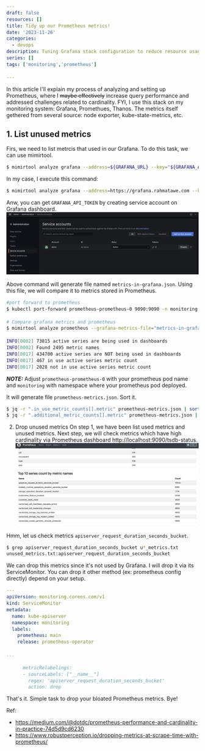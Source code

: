 ```yaml
---
draft: false
resources: []
title: Tidy up our Prometheus metrics!
date: '2023-11-26'
categories:
  - devops
description: Tuning Grafana stack configuration to reduce resource usage and lower cardinality
series: []
tags: ['monitoring','prometheus']

---
```

In this article I'll explain my process of analyzing and setting up Prometheus, where I ~~maybe effectively~~ increase query performance and addressed challenges related to cardinality. FYI, I use this stack on my monitoring system: Grafana, Promethues, Thanos. The metrics itself gethered from several source: node exporter, kube-state-metrics, etc.

## 1. List unused metrics
Firs, we need to list metrcis that used in our Grafana. To do this task, we can use mimirtool.
```bash
$ mimirtool analyze grafana --address=${GRAFANA_URL} --key="${GRAFANA_API_TOKEN}"
```
In my case, I execute this command:
```bash
$ mimirtool analyze grafana --address=https://grafana.rahmatawe.com --key="glsa_jLKvTx6RLkGXXXX6XKS6DXlrulepsy_xxxxx"
```
Anw, you can get `GRAFANA_API_TOKEN` by creating service account on Grafana dashboard.
![image](imgs/grafana-service-account.png)

Above command will generate file named `metrics-in-grafana.json`. Using this file, we will compare it to metrics stored in Prometheus.
```bash
#port forward to prometheus
$ kubectl port-forward prometheus-prometheus-0 9090:9090 -n monitoring

# Compare grafana metrics and prometheus
$ mimirtool analyze prometheus --grafana-metrics-file="metrics-in-grafana.json" --address=http://localhost:9090

INFO[0002] 73815 active series are being used in dashboards
INFO[0002] Found 2495 metric names
INFO[0017] 434700 active series are NOT being used in dashboards
INFO[0017] 467 in use active series metric count
INFO[0017] 2028 not in use active series metric count
```
**_NOTE:_**  Adjust `prometheus-prometheus-0` with your prometheus pod name and `monitoring` with namespace where your prometheus pod deployed.

It will generate file `prometheus-metrics.json`. Sort it.

```bash
$ jq -r ".in_use_metric_counts[].metric" prometheus-metrics.json | sort > used_metrics.txt
$ jq -r ".additional_metric_counts[].metric" prometheus-metrics.json | sort > unused_metrics.txt
```

2. Drop unused metrics
On step 1, we have been list used metrics and unused metrics. Next step, we will check metrics which have high cardinality via Prometheus dashboard http://localhost:9090/tsdb-status.
![image](imgs/prometheus-high-cardinality.png)

Hmm, let us check metrics `apiserver_request_duration_seconds_bucket`.
```bash
$ grep apiserver_request_duration_seconds_bucket u*_metrics.txt
unused_metrics.txt:apiserver_request_duration_seconds_bucket
```
We can drop this metrics since it's not used by Grafana. I will drop it via its ServiceMonitor. You can drop it other method (ex: prometheus config directly) depend on your setup.

```yaml
---
apiVersion: monitoring.coreos.com/v1
kind: ServiceMonitor
metadata:
  name: kube-apiserver
  namespace: monitoring
  labels:
    prometheus: main
    release: prometheus-operator

...

      metricRelabelings:
      - sourceLabels: ["__name__"]
        regex: 'apiserver_request_duration_seconds_bucket'
        action: drop

```

That's it. Simple task to drop your bloated Prometheus metrics. Bye!

Ref:
* https://medium.com/@dotdc/prometheus-performance-and-cardinality-in-practice-74d5d9cd6230
* https://www.robustperception.io/dropping-metrics-at-scrape-time-with-prometheus/
